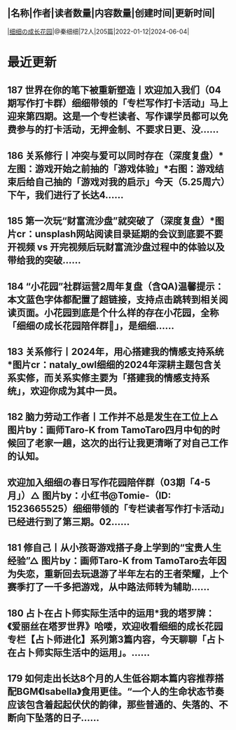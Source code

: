 |名称|作者|读者数量|内容数量|创建时间|更新时间|
---
|[细细の成长花园](https://xiaobot.net/p/qinxixi?refer=0b133df9-27dc-423b-8101-639049001c13)|@秦细细|72人|205篇|2022-01-12|2024-06-04|

# 最近更新
## 187 世界在你的笔下被重新塑造丨欢迎加入我们（04期写作打卡群）细细带领的「专栏写作打卡活动」马上迎来第四期。这是一个专栏读者、写作课学员都可以免费参与的打卡活动，无押金制、不要求日更、没......
## 186 关系修行丨冲突与爱可以同时存在（深度复盘）*左图：游戏开始之前抽的「游戏体验」*右图：游戏结束后给自己抽的「游戏对我的启示」今天（5.25周六）下午，我们进行了长达4......
## 185 第一次玩“财富流沙盘”就突破了（深度复盘）*图片cr：unsplash网站阅读目录延期的会议到底要不要开视频 vs 开完视频后玩财富流沙盘过程中的体验以及带给我的突破......
## 184 “小花园”社群运营2周年复盘（含QA)温馨提示：本文蓝色字体都配置了超链接，支持点击跳转到相关阅读页面。小花园到底是个什么样的存在小花园，全称「细细の成长花园陪伴群🥀」，是细细......
## 183 关系修行丨2024年，用心搭建我的情感支持系统*图片cr：nataly_owl细细的2024年深耕主题包含关系实修，而关系实修主要为「搭建我的情感支持系统」，欢迎你成为其中一员。
## 182 脑力劳动工作者丨工作并不总是发生在工位上△ 图片by：画师Taro-K from TamoTaro四月中旬的时候回了老家一趟，这次的出行让我更清晰了对自己工作的认知。
## 欢迎加入细细の春日写作花园陪伴群（03期「4-5月」）△ 图片by：小红书@Tomie-（ID: 1523665525）细细带领的「专栏读者写作打卡活动」已经进行到了第三期。02......
## 181 修自己丨从小孩哥游戏搭子身上学到的“宝贵人生经验”△ 图片by：画师Taro-K from TamoTaro去年因为失恋，重新回去玩退游了半年左右的王者荣耀，上个赛季打了一千多把游戏，从中路法师转为辅助......
## 180 占卜在占卜师实际生活中的运用*我的塔罗牌：《爱丽丝在塔罗世界》哈喽，欢迎收看细细的成长花园专栏【占卜师进化】系列第3篇内容，今天聊聊「占卜在占卜师实际生活中的运用」。......
## 179 如何走出长达8个月的人生低谷期本篇内容推荐搭配BGM《Isabella》食用更佳。“一个人的生命状态节奏应该包含着起起伏伏的韵律，那些普通的、失落的、不断向下坠落的日子......


